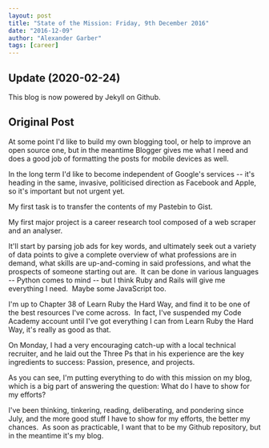 ```yaml
---
layout: post
title: "State of the Mission: Friday, 9th December 2016"
date: "2016-12-09"
author: "Alexander Garber"
tags: [career]
---
```


## Update (2020-02-24)
This blog is now powered by Jekyll on Github.

## Original Post

At some point I'd like to build my own blogging tool, or help to improve an open source one, but in the meantime Blogger gives me what I need and does a good job of formatting the posts for mobile devices as well.

In the long term I'd like to become independent of Google's services -- it's heading in the same, invasive, politicised direction as Facebook and Apple, so it's important but not urgent yet.

My first task is to transfer the contents of my Pastebin to Gist.

My first major project is a career research tool composed of a web scraper and an analyser.

It'll start by parsing job ads for key words, and ultimately seek out a variety of data points to give a complete overview of what professions are in demand, what skills are up-and-coming in said professions, and what the prospects of someone starting out are.  It can be done in various languages -- Python comes to mind -- but I think Ruby and Rails will give me everything I need.  Maybe some JavaScript too.

I'm up to Chapter 38 of Learn Ruby the Hard Way, and find it to be one of the best resources I've come across.  In fact, I've suspended my Code Academy account until I've got everything I can from Learn Ruby the Hard Way, it's really as good as that.

On Monday, I had a very encouraging catch-up with a local technical recruiter, and he laid out the Three Ps that in his experience are the key ingredients to success: Passion, presence, and projects.

As you can see, I'm putting everything to do with this mission on my blog, which is a big part of answering the question: What do I have to show for my efforts?

I've been thinking, tinkering, reading, deliberating, and pondering since July, and the more good stuff I have to show for my efforts, the better my chances.  As soon as practicable, I want that to be my Github repository, but in the meantime it's my blog.
